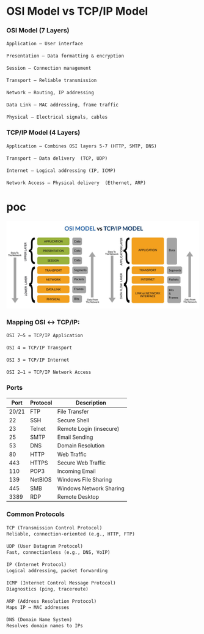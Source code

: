 # OSI Model vs TCP/IP Model

### OSI Model (7 Layers)

    Application – User interface

    Presentation – Data formatting & encryption

    Session – Connection management

    Transport – Reliable transmission

    Network – Routing, IP addressing

    Data Link – MAC addressing, frame traffic

    Physical – Electrical signals, cables


### TCP/IP Model (4 Layers)

    Application – Combines OSI layers 5-7 (HTTP, SMTP, DNS)

    Transport – Data delivery  (TCP, UDP)

    Internet – Logical addressing (IP, ICMP)

    Network Access – Physical delivery  (Ethernet, ARP)
# poc
![alt text](image-5.png)

### Mapping OSI ↔ TCP/IP:

    OSI 7–5 = TCP/IP Application

    OSI 4 = TCP/IP Transport

    OSI 3 = TCP/IP Internet

    OSI 2–1 = TCP/IP Network Access


### Ports

| Port  | Protocol | Description             |
| ----- | -------- | ----------------------- |
| 20/21 | FTP      | File Transfer           |
| 22    | SSH      | Secure Shell            |
| 23    | Telnet   | Remote Login (insecure) |
| 25    | SMTP     | Email Sending           |
| 53    | DNS      | Domain Resolution       |
| 80    | HTTP     | Web Traffic             |
| 443   | HTTPS    | Secure Web Traffic      |
| 110   | POP3     | Incoming Email          |
| 139   | NetBIOS  | Windows File Sharing    |
| 445   | SMB      | Windows Network Sharing |
| 3389  | RDP      | Remote Desktop          |


### Common Protocols

    TCP (Transmission Control Protocol)
    Reliable, connection-oriented (e.g., HTTP, FTP)

    UDP (User Datagram Protocol)
    Fast, connectionless (e.g., DNS, VoIP)

    IP (Internet Protocol)
    Logical addressing, packet forwarding

    ICMP (Internet Control Message Protocol)
    Diagnostics (ping, traceroute)

    ARP (Address Resolution Protocol)
    Maps IP ↔ MAC addresses

    DNS (Domain Name System)
    Resolves domain names to IPs